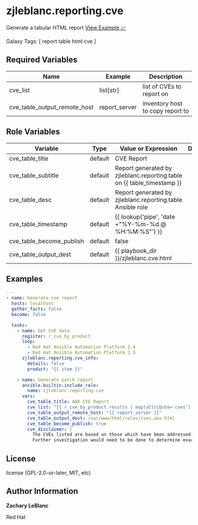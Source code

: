 zjleblanc.reporting.cve
=========

Generate a tabular HTML report
[View Example 📈](https://reports.autodotes.com/roles/cves.awx.html)

Galaxy Tags: \[ report table html cve \]

Required Variables
------------------

| Name | Example | Description |
| -------- | ------- | ------------------- |
| cve_list | list[str] | list of CVEs to report on |
| cve_table_output_remote_host | report_server | inventory host to copy report to |


Role Variables
--------------

| Variable | Type | Value or Expression | Description |
| -------- | ------- | ------------------- | --------- |
| cve_table_title | default |CVE Report |  |
| cve_table_subtitle | default | Report generated by zjleblanc.reporting.table on {{ table_timestamp }} |  |
| cve_table_desc | default | Report generated by zjleblanc.reporting.table Ansible role | |
| cve_table_timestamp | default | {{ lookup('pipe', 'date +"%Y-%m-%d @ %H:%M:%S"') }} |  |
| cve_table_become_publish | default | false |  |
| cve_table_output_dest | default | {{ playbook_dir }}/zjleblanc.cve.html |  |

Examples
--------

```yaml
---
- name: Generate cve report
  hosts: localhost
  gather_facts: false
  become: false

  tasks:
    - name: Get CVE data
      register: r_cve_by_product
      loop:
        - Red Hat Ansible Automation Platform 2.4
        - Red Hat Ansible Automation Platform 2.5
      zjleblanc.reporting.cve_info:
        details: false
        product: "{{ item }}"

    - name: Generate patch report
      ansible.builtin.include_role:
        name: zjleblanc.reporting.cve
      vars:
        cve_table_title: AWX CVE Report
        cve_list: "{{ r_cve_by_product.results | map(attribute='cves') | flatten | unique }}"
        cve_table_output_remote_host: "{{ report_server }}"
        cve_table_output_dest: /var/www/html/roles/cves.awx.html
        cve_table_become_publish: true
        cve_disclaimer: | 
          The CVEs listed are based on those which have been addressed in Red Hat Ansible Automation Platform 2.{4,5}. 
          Further investigation would need to be done to determine exactly which CVEs affect AWX.
```

License
-------

license (GPL-2.0-or-later, MIT, etc)

Author Information
-------
**Zachary LeBlanc**

Red Hat

